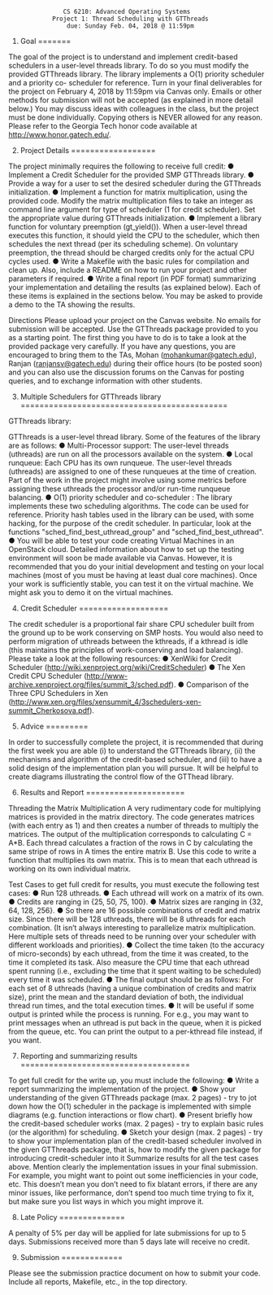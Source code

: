                    CS 6210: Advanced Operating Systems
                Project 1: Thread Scheduling with GTThreads
                    due: Sunday Feb. 04, 2018 @ 11:59pm

1. Goal
=======

The goal of the project is to understand and implement credit-based schedulers
in a user-level threads library. To do so you must modify the provided GTThreads
library. The library implements a O(1) priority scheduler and a priority co-
scheduler for reference.
Turn in your final deliverables for the project on February 4, 2018 by 11:59pm
via Canvas only. Emails or other methods for submission will not be accepted
(as explained in more detail below.)
You may discuss ideas with colleagues in the class, but the project must be done
individually. Copying others is NEVER allowed for any reason. Please refer to
the Georgia Tech honor code available at http://www.honor.gatech.edu/.

2. Project Details
==================

The project minimally requires the following to receive full credit:
● Implement a Credit Scheduler for the provided SMP GTThreads library.
● Provide a way for a user to set the desired scheduler during the GTThreads
initialization.
● Implement a function for matrix multiplication, using the provided code.
Modify the matrix multiplication files to take an integer as command line
argument for type of scheduler (1 for credit scheduler). Set the appropriate
value during GTThreads initialization.
● Implement a library function for voluntary preemption (gt_yield()). When a
user-level thread executes this function, it should yield the CPU to the
scheduler, which then schedules the next thread (per its scheduling scheme).
On voluntary preemption, the thread should be charged credits only for the
actual CPU cycles used.
● Write a Makefile with the basic rules for compilation and clean up. Also,
include a README on how to run your project and other parameters if
required.
● Write a final report (in PDF format) summarizing your implementation and
detailing the results (as explained below).
Each of these items is explained in the sections below. You may be asked to
provide a demo to the TA showing the results.

Directions
Please upload your project on the Canvas website. No emails for submission will
be accepted. Use the GTThreads package provided to you as a starting point. The
first thing you have to do is to take a look at the provided package very
carefully. If you have any questions, you are encouraged to bring them to the
TAs, Mohan (mohankumar@gatech.edu), Ranjan (ranjansv@gatech.edu) during
their office hours (to be posted soon) and you can also use the discussion
forums on the Canvas for posting queries, and to exchange information with other
students.

3. Multiple Schedulers for GTThreads library
============================================

GTThreads library:

GTThreads is a user-level thread library. Some of the features of the library
are as follows:
● Multi-Processor support: The user-level threads (uthreads) are run on all the
processors available on the system.
● Local runqueue: Each CPU has its own runqueue. The user-level threads
(uthreads) are assigned to one of these runqueues at the time of creation.
Part of the work in the project might involve using some metrics before
assigning these uthreads the processor and/or run-time runqueue balancing.
● O(1) priority scheduler and co-scheduler : The library implements these two
scheduling algorithms. The code can be used for reference. Priority hash
tables used in the library can be used, with some hacking, for the purpose of
the credit scheduler. In particular, look at the functions
"sched_find_best_uthread_group" and "sched_find_best_uthread".
● You will be able to test your code creating Virtual Machines in an OpenStack
cloud. Detailed information about how to set up the testing environment will
soon be made available via Canvas. However, it is recommended that you
do your initial development and testing on your local machines (most of you
must be having at least dual core machines). Once your work is sufficiently
stable, you can test it on the virtual machine. We might ask you to demo it on
the virtual machines.

4. Credit Scheduler
===================

The credit scheduler is a proportional fair share CPU scheduler built from the
ground up to be work conserving on SMP hosts. You would also need to perform
migration of uthreads between the kthreads, if a kthread is idle (this maintains
the principles of work-conserving and load balancing). Please take a look at the
following resources:
● XenWiki for Credit Scheduler
  (http://wiki.xenproject.org/wiki/CreditScheduler)
● The Xen Credit CPU Scheduler
  (http://www-archive.xenproject.org/files/summit_3/sched.pdf).
● Comparison of the Three CPU Schedulers in Xen
  (http://www.xen.org/files/xensummit_4/3schedulers-xen-summit_Cherkosova.pdf).

5. Advice
=========

In order to successfully complete the project, it is recommended that during the
first week you are able (i) to understand the GTThreads library, (ii) the
mechanisms and algorithm of the credit-based scheduler, and (iii) to have a
solid design of the implementation plan you will pursue. It will be helpful to
create diagrams illustrating the control flow of the GTThead library.

6. Results and Report
=====================

Threading the Matrix Multiplication
A very rudimentary code for multiplying matrices is provided in the matrix
directory. The code generates matrices (with each entry as 1) and then creates a
number of threads to multiply the matrices. The output of the multiplication
corresponds to calculating C = A*B. Each thread calculates a fraction of the
rows in C by calculating the same stripe of rows in A times the entire matrix B.
Use this code to write a function that multiplies its own matrix. This is to
mean that each uthread is working on its own individual matrix.

Test Cases to get full credit for results, you must execute the following test
cases:
● Run 128 uthreads.
● Each uthread will work on a matrix of its own.
● Credits are ranging in {25, 50, 75, 100}.
● Matrix sizes are ranging in {32, 64, 128, 256}.
● So there are 16 possible combinations of credit and matrix size. Since there
will be 128 uthreads, there will be 8 uthreads for each combination. (It isn’t
always interesting to parallelize matrix multiplication. Here multiple sets of
threads need to be running over your scheduler with different workloads
and priorities).
● Collect the time taken (to the accuracy of micro-seconds) by each uthread,
from the time it was created, to the time it completed its task. Also measure
the CPU time that each uthread spent running (i.e., excluding the time that it
spent waiting to be scheduled) every time it was scheduled.
● The final output should be as follows: For each set of 8 uthreads (having a
unique combination of credits and matrix size), print the mean and the
standard deviation of both, the individual thread run times, and the total
execution times.
● It will be useful if some output is printed while the process is running. For
e.g., you may want to print messages when an uthread is put back in the
queue, when it is picked from the queue, etc. You can print the output to a
per-kthread file instead, if you want.

7. Reporting and summarizing results
====================================

To get full credit for the write up, you must include the following:
● Write a report summarizing the implementation of the project.
● Show your understanding of the given GTThreads package (max. 2 pages) -
try to jot down how the O(1) scheduler in the package is implemented with
simple diagrams (e.g. function interactions or flow chart).
● Present briefly how the credit-based scheduler works (max. 2 pages) - try to
explain basic rules (or the algorithm) for scheduling.
● Sketch your design (max. 2 pages) - try to show your implementation plan of
the credit-based scheduler involved in the given GTThreads package, that is,
how to modify the given package for introducing credit-scheduler into it
Summarize results for all the test cases above.
Mention clearly the implementation issues in your final submission. For
example, you might want to point out some inefficiencies in your code, etc.
This doesn’t mean you don’t need to fix blatant errors, if there are any minor
issues, like performance, don’t spend too much time trying to fix it, but make
sure you list ways in which you might improve it.

8. Late Policy
==============

A penalty of 5% per day will be applied for late submissions for up to 5 days.
Submissions received more than 5 days late will receive no credit.

9. Submission
=============

Please see the submission practice document on how to submit your code. Include
all reports, Makefile, etc., in the top directory.